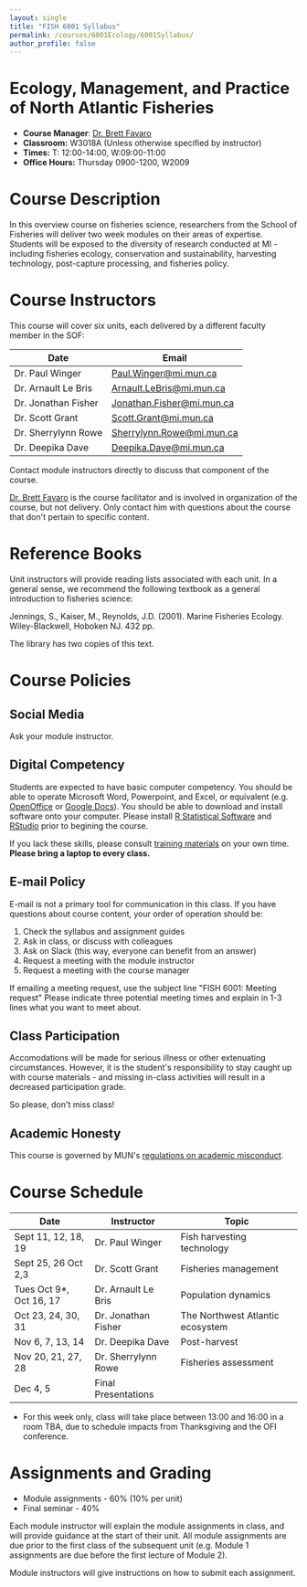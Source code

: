 ```yaml
---
layout: single
title: "FISH 6001 Syllabus"
permalink: /courses/6001Ecology/6001Syllabus/
author_profile: false
---
```


# Ecology, Management, and Practice of North Atlantic Fisheries

- **Course Manager**: [Dr. Brett Favaro](http://about.me/brettfavaro)
- **Classroom:** W3018A (Unless otherwise specified by instructor)
- **Times:** T: 12:00-14:00, W:09:00-11:00
- **Office Hours:** Thursday 0900-1200, W2009

# Course Description

In this overview course on fisheries science, researchers from the School of Fisheries will deliver two week modules on their areas of expertise. Students will be exposed to the diversity of research conducted at MI - including fisheries ecology, conservation and sustainability, harvesting technology, post-capture processing, and fisheries policy.

# Course Instructors

This course will cover six units, each delivered by a different faculty member in the SOF:

| Date | Email |
|----------------------|---------------------|
| Dr. Paul Winger | Paul.Winger@mi.mun.ca |
| Dr. Arnault Le Bris | Arnault.LeBris@mi.mun.ca | 
| Dr. Jonathan Fisher | Jonathan.Fisher@mi.mun.ca | 
| Dr. Scott Grant | Scott.Grant@mi.mun.ca | 
| Dr. Sherrylynn Rowe | Sherrylynn.Rowe@mi.mun.ca | 
| Dr. Deepika Dave | Deepika.Dave@mi.mun.ca | 

Contact module instructors directly to discuss that component of the course.

[Dr. Brett Favaro](Brett.Favaro@mi.mun.ca) is the course facilitator and is involved in organization of the course, but not delivery. Only contact him with questions about the course that don't pertain to specific content.

# Reference Books

Unit instructors will provide reading lists associated with each unit. In a general sense, we recommend the following textbook as a general introduction to fisheries science:

Jennings, S., Kaiser, M., Reynolds, J.D. (2001). Marine Fisheries Ecology. Wiley-Blackwell, Hoboken NJ. 432 pp. 

The library has two copies of this text.

# Course Policies 

## Social Media
Ask your module instructor.

## Digital Competency
Students are expected to have basic computer competency. You should be able to operate Microsoft Word, Powerpoint, and Excel, or equivalent (e.g. [OpenOffice](https://www.openoffice.org/) or [Google Docs](https://docs.google.com/)). You should be able to download and install software onto your computer. Please install [R Statistical Software](https://www.r-project.org/) and [RStudio](https://www.rstudio.com/) prior to begining the course. 

If you lack these skills, please consult [training materials](https://www.microsoft.com/en-us/learning/training.aspx) on your own time. **Please bring a laptop to every class.**

## E-mail Policy
E-mail is not a primary tool for communication in this class. If you have questions about course content, your order of operation should be: 

1. Check the syllabus and assignment guides
2. Ask in class, or discuss with colleagues
3. Ask on Slack (this way, everyone can benefit from an answer)
4. Request a meeting with the module instructor
5. Request a meeting with the course manager

If emailing a meeting request, use the subject line "FISH 6001: Meeting request" Please indicate three potential meeting times and explain in 1-3 lines what you want to meet about. 

## Class Participation

Accomodations will be made for serious illness or other extenuating circumstances. However, it is the student's responsibility to stay caught up with course materials - and missing in-class activities will result in a decreased participation grade.

So please, don't miss class! 

## Academic Honesty
This course is governed by MUN's [regulations on academic misconduct](http://www.mun.ca/regoff/calendar/sectionNo=REGS-0748).

# Course Schedule

| Date | Instructor | Topic |
|------------------------------|---------------------|----------------------------------|
| Sept 11, 12, 18, 19  | Dr. Paul Winger | Fish harvesting technology |
| Sept 25, 26 Oct 2,3 | Dr. Scott Grant | Fisheries management |
| Tues Oct 9*, Oct 16, 17 | Dr. Arnault Le Bris | Population dynamics |
| Oct 23, 24, 30, 31 | Dr. Jonathan Fisher | The Northwest Atlantic ecosystem |
| Nov 6, 7, 13, 14 | Dr. Deepika Dave | Post-harvest | 
| Nov 20, 21, 27, 28 | Dr. Sherrylynn Rowe | Fisheries assessment |
| Dec 4, 5 | Final Presentations  |

* For this week only, class will take place between 13:00 and 16:00 in a room TBA, due to schedule impacts from Thanksgiving and the OFI conference.

# Assignments and Grading

* Module assignments - 60% (10% per unit)
* Final seminar - 40% 

Each module instructor will explain the module assignments in class, and will provide guidance at the start of their unit. All module assignments are due prior to the first class of the subsequent unit (e.g. Module 1 assignments are due before the first lecture of Module 2).

Module instructors will give instructions on how to submit each assignment.